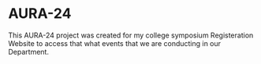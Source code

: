 # AURA-24
This AURA-24 project was created for my college symposium Registeration Website to access that what events that we are conducting in our Department.
